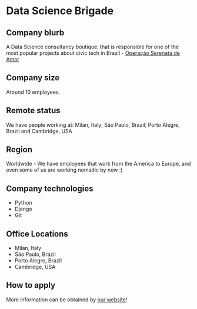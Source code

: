 # Data Science Brigade

## Company blurb

A Data Science consultancy boutique, that is responsible for one of the most popular projects about civic tech in Brazil - [Operação Serenata de Amor](https://serenatadeamor.org/)

## Company size

Around 10 employees.

## Remote status

We have people working at: Milan, Italy; São Paulo, Brazil; Porto Alegre, Brazil and Cambridge, USA

## Region

Worldwide - We have employees that work from the America to Europe, and even some of us are working nomadic by now :)

## Company technologies

- Python
- Django
- Git

## Office Locations

- Milan, Italy
- São Paulo, Brazil
- Porto Alegre, Brazil
- Cambridge, USA

## How to apply

More information can be obtained by [our website](http://datasciencebr.com/)!